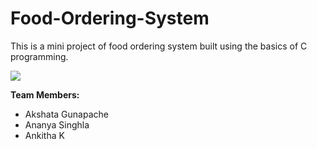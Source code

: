 # Food-Ordering-System

This is a mini project of food ordering system built using the basics of C programming.

<img src="https://www.semiosissoftware.com/wp-content/uploads/2020/01/Food-Ordering-System.jpg">

<b>Team Members:</b><br>
- Akshata Gunapache<br>
- Ananya Singhla<br>
- Ankitha K<br>